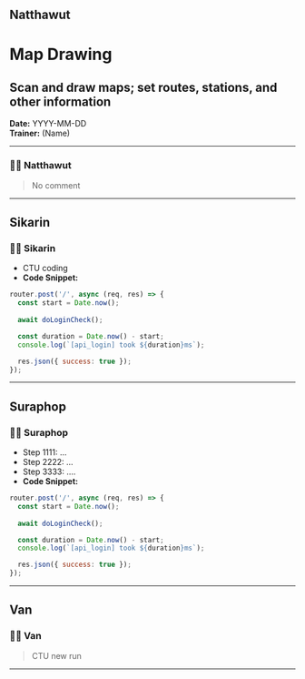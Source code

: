 ## Natthawut

# Map Drawing
## Scan and draw maps; set routes, stations, and other information

**Date:** YYYY-MM-DD  
**Trainer:** (Name)

---



### 🧑‍💻 Natthawut
> No comment


---

## Sikarin

### 🧑‍💻 Sikarin
- CTU coding
- **Code Snippet:**
```javascript
router.post('/', async (req, res) => {
  const start = Date.now();
  
  await doLoginCheck();

  const duration = Date.now() - start;
  console.log(`[api_login] took ${duration}ms`);

  res.json({ success: true });
});
```


---

## Suraphop

### 🧑‍💻 Suraphop
- Step 1111: ...
- Step 2222: ...
- Step 3333: ....
- **Code Snippet:**
```javascript
router.post('/', async (req, res) => {
  const start = Date.now();
  
  await doLoginCheck();

  const duration = Date.now() - start;
  console.log(`[api_login] took ${duration}ms`);

  res.json({ success: true });
});
```


---

## Van

### 🧑‍💻 Van
> CTU new run
  
---
